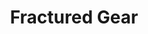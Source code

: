 ---
layout: default
title: Fractured Gear
description: How to craft fractured gear
parent: Craft
nav_order: 2
has_children: true
---